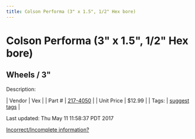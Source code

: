 ```yaml
---
title: Colson Performa (3" x 1.5", 1/2" Hex bore)
---
```


# Colson Performa (3" x 1.5", 1/2" Hex bore)
## Wheels / 3"
Description: 	 

| Vendor | Vex | 
| Part # | [217-4050](http://www.vexrobotics.com/vexpro/motion/wheels-and-hubs/colsonperforma.html) | 
| Unit Price | $12.99 | 
| Tags: | [suggest tags](https://docs.google.com/forms/d/e/1FAIpQLSeWyY8v3RgOty-MyWmh9U0iivNYN_molChYyS-0U-o-kOAv_g/viewform) | 

Last updated: Thu May 11 11:58:37 PDT 2017

 [Incorrect/Incomplete information?](https://docs.google.com/forms/d/e/1FAIpQLSeWyY8v3RgOty-MyWmh9U0iivNYN_molChYyS-0U-o-kOAv_g/viewform)